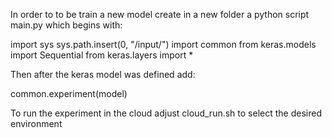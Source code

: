 In order to to be train a new model create in a new folder a python script main.py which begins with:

import sys
sys.path.insert(0, "/input/")
import common
from keras.models import Sequential
from keras.layers import *

Then after the keras model was defined add:

common.experiment(model)

To run the experiment in the cloud adjust cloud_run.sh to select the desired environment
